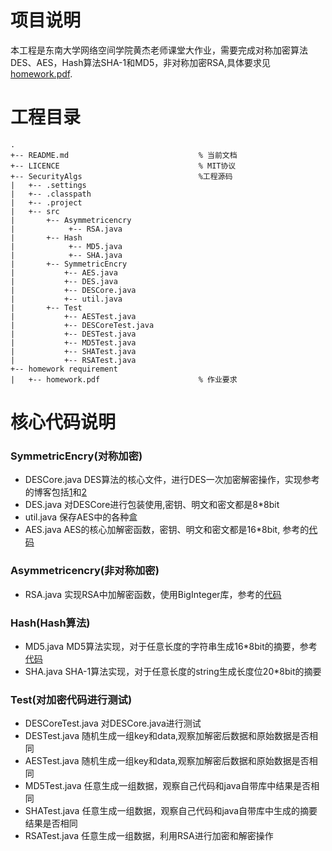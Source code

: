 # 项目说明
本工程是东南大学网络空间学院黄杰老师课堂大作业，需要完成对称加密算法DES、AES，Hash算法SHA-1和MD5，非对称加密RSA,具体要求见[homework.pdf](https://github.com/deadfishlovecat/SecurityAlgs/blob/master/homework%20requirement/homework.pdf).

# 工程目录
```
.
+-- README.md                             % 当前文档
+-- LICENCE                               % MIT协议
+-- SecurityAlgs                          %工程源码
|   +-- .settings
|   +-- .classpath
|   +-- .project
|   +-- src
|       +-- Asymmetricencry
|            +-- RSA.java                 
|       +-- Hash
|            +-- MD5.java                 
|            +-- SHA.java                
|       +-- SymmetricEncry
|           +-- AES.java                  
|           +-- DES.java                  
|           +-- DESCore.java              
|           +-- util.java
|       +-- Test
|           +-- AESTest.java
|           +-- DESCoreTest.java
|           +-- DESTest.java
|           +-- MD5Test.java
|           +-- SHATest.java
|           +-- RSATest.java
+-- homework requirement
|   +-- homework.pdf                      % 作业要求
```
# 核心代码说明
### SymmetricEncry(对称加密)
- DESCore.java 
  DES算法的核心文件，进行DES一次加密解密操作，实现参考的博客包括[1](https://www.cnblogs.com/songwenlong/p/5944139.html)和[2](https://blog.csdn.net/qq_27570955/article/details/52442092)
- DES.java
对DESCore进行包装使用,密钥、明文和密文都是8*8bit
- util.java
保存AES中的各种盒
- AES.java
AES的核心加解密函数，密钥、明文和密文都是16*8bit, 参考的[代码](https://github.com/VinayakShukl/AES-256)
### Asymmetricencry(非对称加密)
- RSA.java
实现RSA中加解密函数，使用BigInteger库，参考的[代码](https://introcs.cs.princeton.edu/java/99crypto/RSA.java.html)
### Hash(Hash算法)
- MD5.java
MD5算法实现，对于任意长度的字符串生成16*8bit的摘要，参考[代码](https://baike.baidu.com/item/MD5%E5%8A%A0%E5%AF%86/5706230)
- SHA.java
SHA-1算法实现，对于任意长度的string生成长度位20*8bit的摘要
### Test(对加密代码进行测试)
- DESCoreTest.java
对DESCore.java进行测试
- DESTest.java
随机生成一组key和data,观察加解密后数据和原始数据是否相同
- AESTest.java
随机生成一组key和data,观察加解密后数据和原始数据是否相同
- MD5Test.java
任意生成一组数据，观察自己代码和java自带库中结果是否相同
- SHATest.java
任意生成一组数据，观察自己代码和java自带库中生成的摘要结果是否相同
- RSATest.java
任意生成一组数据，利用RSA进行加密和解密操作
